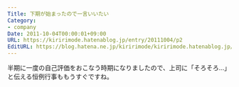 ```yaml
---
Title: 下期が始まったので一言いいたい
Category:
- company
Date: 2011-10-04T00:00:01+09:00
URL: https://kiririmode.hatenablog.jp/entry/20111004/p2
EditURL: https://blog.hatena.ne.jp/kiririmode/kiririmode.hatenablog.jp/atom/entry/8454420450078210873
---
```



半期に一度の自己評価をおこなう時期になりましたので、上司に「そろそろ…」と伝える恒例行事ももうすぐですね。
